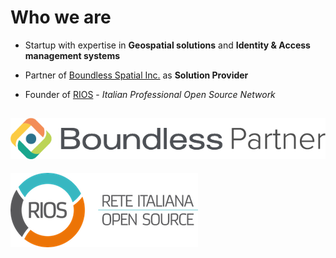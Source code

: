 #  Who we are

* Startup with expertise in **Geospatial solutions** and **Identity & Access management systems**

* Partner of [Boundless Spatial Inc.](http://www.boundlessgeo.com) as **Solution Provider**

* Founder of [RIOS](http://www.reteitalianaopensource.net) - *Italian Professional Open Source Network*

![boundless logo](css/img/bls.png)
---
![rios logo](css/img/rios.png)
